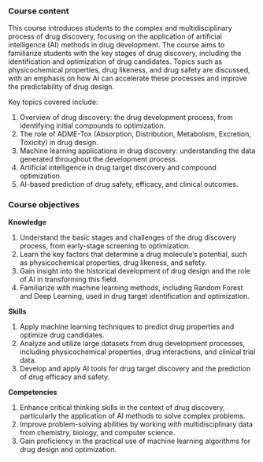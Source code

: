 ### **Course content**

This course introduces students to the complex and multidisciplinary process of drug discovery, focusing on the application of artificial intelligence (AI) methods in drug development. The course aims to familiarize students with the key stages of drug discovery, including the identification and optimization of drug candidates. Topics such as physicochemical properties, drug likeness, and drug safety are discussed, with an emphasis on how AI can accelerate these processes and improve the predictability of drug design.

Key topics covered include:

1. Overview of drug discovery: the drug development process, from identifying initial compounds to optimization.
2. The role of ADME-Tox (Absorption, Distribution, Metabolism, Excretion, Toxicity) in drug design.
3. Machine learning applications in drug discovery: understanding the data generated throughout the development process.
4. Artificial intelligence in drug target discovery and compound optimization.
5. AI-based prediction of drug safety, efficacy, and clinical outcomes.

### **Course objectives**

**Knowledge**

1. Understand the basic stages and challenges of the drug discovery process, from early-stage screening to optimization.
2. Learn the key factors that determine a drug molecule’s potential, such as physicochemical properties, drug likeness, and safety.
3. Gain insight into the historical development of drug design and the role of AI in transforming this field.
4. Familiarize with machine learning methods, including Random Forest and Deep Learning, used in drug target identification and optimization.

**Skills**

1. Apply machine learning techniques to predict drug properties and optimize drug candidates.
2. Analyze and utilize large datasets from drug development processes, including physicochemical properties, drug interactions, and clinical trial data.
3. Develop and apply AI tools for drug target discovery and the prediction of drug efficacy and safety.

**Competencies**

1. Enhance critical thinking skills in the context of drug discovery, particularly the application of AI methods to solve complex problems.
2. Improve problem-solving abilities by working with multidisciplinary data from chemistry, biology, and computer science.
3. Gain proficiency in the practical use of machine learning algorithms for drug design and optimization.